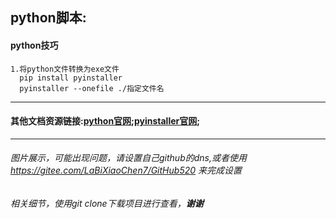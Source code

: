 ## python脚本:

#### python技巧

```
1.将python文件转换为exe文件
  pip install pyinstaller
  pyinstaller --onefile ./指定文件名
```

<hr>

#### 其他文档资源链接:[python官网](https://www.python.org/);[pyinstaller官网](http://www.pyinstaller.org/);

<hr>

###### 图片展示，可能出现问题，请设置自己github的dns,或者使用 https://gitee.com/LaBiXiaoChen7/GitHub520 来完成设置
###### 相关细节，使用git clone下载项目进行查看，**谢谢**
